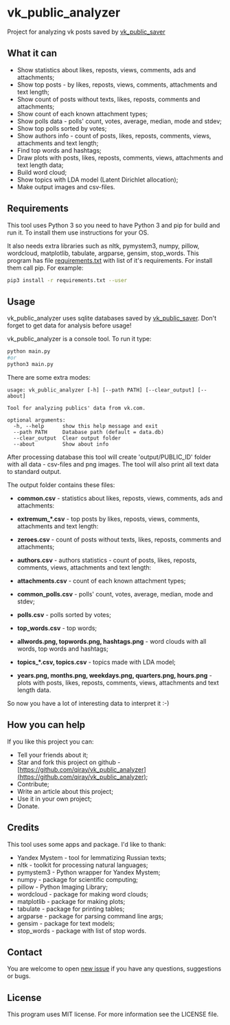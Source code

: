 # vk_public_analyzer

Project for analyzing vk posts saved by [vk_public_saver](https://github.com/qiray/vk_public_saver)

## What it can

- Show statistics about likes, reposts, views, comments, ads and attachments;
- Show top posts - by likes, reposts, views, comments, attachments and text length;
- Show count of posts without texts, likes, reposts, comments and attachments;
- Show count of each known attachment types;
- Show polls data - polls' count, votes, average, median, mode and stdev;
- Show top polls sorted by votes;
- Show authors info - count of posts, likes, reposts, comments, views, attachments and text length;
- Find top words and hashtags;
- Draw plots with posts, likes, reposts, comments, views, attachments and text length data;
- Build word cloud;
- Show topics with LDA model (Latent Dirichlet allocation);
- Make output images and csv-files.

## Requirements

This tool uses Python 3 so you need to have Python 3 and pip for build and run it. To install them use instructions for your OS.

It also needs extra libraries such as nltk, pymystem3, numpy, pillow, wordcloud, matplotlib, tabulate, argparse, gensim, stop_words. This program has file [requirements.txt](requirements.txt) with list of it's requirements. For install them call pip. For example:

``` bash
pip3 install -r requirements.txt --user
```

## Usage

vk_public_analyzer uses sqlite databases saved by [vk_public_saver](https://github.com/qiray/vk_public_saver). Don't forget to get data for analysis before usage!

vk_public_analyzer is a console tool. To run it type:

```bash
python main.py
#or
python3 main.py
```

There are some extra modes:

```
usage: vk_public_analyzer [-h] [--path PATH] [--clear_output] [--about]

Tool for analyzing publics' data from vk.com.

optional arguments:
  -h, --help      show this help message and exit
  --path PATH     Database path (default = data.db)
  --clear_output  Clear output folder
  --about         Show about info
```

After processing database this tool will create 'output/PUBLIC_ID' folder with all data - csv-files and png images. The tool will also print all text data to standard output.

The output folder contains these files:

- **common.csv** - statistics about likes, reposts, views, comments, ads and attachments:
- **extremum_*.csv** - top posts by likes, reposts, views, comments, attachments and text length:
- **zeroes.csv** - count of posts without texts, likes, reposts, comments and attachments;
- **authors.csv** - authors statistics - count of posts, likes, reposts, comments, views, attachments and text length:

- **attachments.csv** - count of each known attachment types;
- **common_polls.csv** - polls' count, votes, average, median, mode and stdev;
- **polls.csv** - polls sorted by votes;

- **top_words.csv** - top words;
- **allwords.png, topwords.png, hashtags.png** - word clouds with all words, top words and hashtags;
- **topics_*.csv, topics.csv** - topics made with LDA model;

- **years.png, months.png, weekdays.png, quarters.png, hours.png** - plots with posts, likes, reposts, comments, views, attachments and text length data.

So now you have a lot of interesting data to interpret it :-)

## How you can help

If you like this project you can:

- Tell your friends about it;
- Star and fork this project on github - [https://github.com/qiray/vk_public_analyzer](https://github.com/qiray/vk_public_analyzer);
- Contribute;
- Write an article about this project;
- Use it in your own project;
- Donate.

## Credits

This tool uses some apps and package. I'd like to thank:

- Yandex Mystem - tool for lemmatizing Russian texts;
- nltk - toolkit for processing natural languages;
- pymystem3 - Python wrapper for Yandex Mystem;
- numpy - package for scientific computing;
- pillow - Python Imaging Library;
- wordcloud - package for making word clouds;
- matplotlib - package for making plots;
- tabulate - package for printing tables;
- argparse - package for parsing command line args;
- gensim - package for text models;
- stop_words - package with list of stop words.

## Contact

You are welcome to open [new issue](https://github.com/qiray/vk_public_analyzer/issues/new) if you have any questions, suggestions or bugs.

## License

This program uses MIT license. For more information see the LICENSE file.

